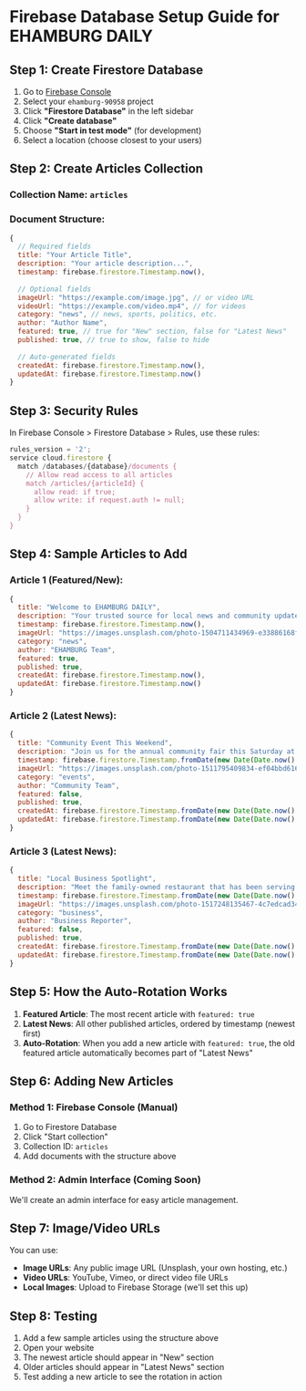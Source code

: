 # Firebase Database Setup Guide for EHAMBURG DAILY

## Step 1: Create Firestore Database

1. Go to [Firebase Console](https://console.firebase.google.com/)
2. Select your `ehamburg-90958` project
3. Click **"Firestore Database"** in the left sidebar
4. Click **"Create database"**
5. Choose **"Start in test mode"** (for development)
6. Select a location (choose closest to your users)

## Step 2: Create Articles Collection

### Collection Name: `articles`

### Document Structure:
```javascript
{
  // Required fields
  title: "Your Article Title",
  description: "Your article description...",
  timestamp: firebase.firestore.Timestamp.now(),
  
  // Optional fields
  imageUrl: "https://example.com/image.jpg", // or video URL
  videoUrl: "https://example.com/video.mp4", // for videos
  category: "news", // news, sports, politics, etc.
  author: "Author Name",
  featured: true, // true for "New" section, false for "Latest News"
  published: true, // true to show, false to hide
  
  // Auto-generated fields
  createdAt: firebase.firestore.Timestamp.now(),
  updatedAt: firebase.firestore.Timestamp.now()
}
```

## Step 3: Security Rules

In Firebase Console > Firestore Database > Rules, use these rules:

```javascript
rules_version = '2';
service cloud.firestore {
  match /databases/{database}/documents {
    // Allow read access to all articles
    match /articles/{articleId} {
      allow read: if true;
      allow write: if request.auth != null;
    }
  }
}
```

## Step 4: Sample Articles to Add

### Article 1 (Featured/New):
```javascript
{
  title: "Welcome to EHAMBURG DAILY",
  description: "Your trusted source for local news and community updates. Stay informed with the latest stories from our community.",
  timestamp: firebase.firestore.Timestamp.now(),
  imageUrl: "https://images.unsplash.com/photo-1504711434969-e33886168f5c?w=800",
  category: "news",
  author: "EHAMBURG Team",
  featured: true,
  published: true,
  createdAt: firebase.firestore.Timestamp.now(),
  updatedAt: firebase.firestore.Timestamp.now()
}
```

### Article 2 (Latest News):
```javascript
{
  title: "Community Event This Weekend",
  description: "Join us for the annual community fair this Saturday at Central Park. Food, games, and entertainment for all ages.",
  timestamp: firebase.firestore.Timestamp.fromDate(new Date(Date.now() - 86400000)), // 1 day ago
  imageUrl: "https://images.unsplash.com/photo-1511795409834-ef04bbd61622?w=800",
  category: "events",
  author: "Community Team",
  featured: false,
  published: true,
  createdAt: firebase.firestore.Timestamp.fromDate(new Date(Date.now() - 86400000)),
  updatedAt: firebase.firestore.Timestamp.fromDate(new Date(Date.now() - 86400000))
}
```

### Article 3 (Latest News):
```javascript
{
  title: "Local Business Spotlight",
  description: "Meet the family-owned restaurant that has been serving our community for over 30 years.",
  timestamp: firebase.firestore.Timestamp.fromDate(new Date(Date.now() - 172800000)), // 2 days ago
  imageUrl: "https://images.unsplash.com/photo-1517248135467-4c7edcad34c4?w=800",
  category: "business",
  author: "Business Reporter",
  featured: false,
  published: true,
  createdAt: firebase.firestore.Timestamp.fromDate(new Date(Date.now() - 172800000)),
  updatedAt: firebase.firestore.Timestamp.fromDate(new Date(Date.now() - 172800000))
}
```

## Step 5: How the Auto-Rotation Works

1. **Featured Article**: The most recent article with `featured: true`
2. **Latest News**: All other published articles, ordered by timestamp (newest first)
3. **Auto-Rotation**: When you add a new article with `featured: true`, the old featured article automatically becomes part of "Latest News"

## Step 6: Adding New Articles

### Method 1: Firebase Console (Manual)
1. Go to Firestore Database
2. Click "Start collection"
3. Collection ID: `articles`
4. Add documents with the structure above

### Method 2: Admin Interface (Coming Soon)
We'll create an admin interface for easy article management.

## Step 7: Image/Video URLs

You can use:
- **Image URLs**: Any public image URL (Unsplash, your own hosting, etc.)
- **Video URLs**: YouTube, Vimeo, or direct video file URLs
- **Local Images**: Upload to Firebase Storage (we'll set this up)

## Step 8: Testing

1. Add a few sample articles using the structure above
2. Open your website
3. The newest article should appear in "New" section
4. Older articles should appear in "Latest News" section
5. Test adding a new article to see the rotation in action
